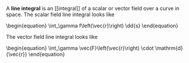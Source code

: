 A **line integral** is an [[integral]] of a scalar or vector field over a curve in space. The scalar field line integral looks like

\begin{equation}
\int_\gamma f\left(\vec{r}\right) \dd{s}
\end{equation}

The vector field line integral looks like

\begin{equation}
\int_\gamma \vec{F}\left(\vec{r}\right) \cdot \mathrm{d}{\vec{r}}
\end{equation}